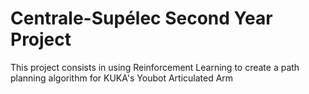 # Centrale-Supélec Second Year Project
This project consists in using Reinforcement Learning to create a path planning algorithm for KUKA's Youbot Articulated Arm

